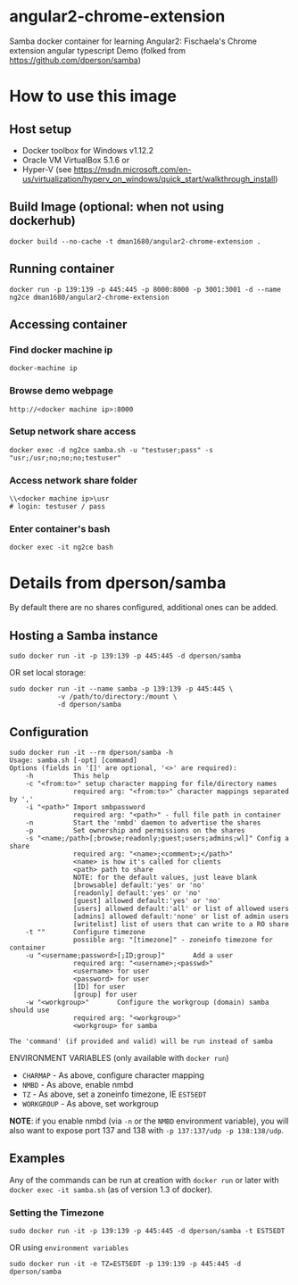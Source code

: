 # angular2-chrome-extension

Samba docker container for learning Angular2:  Fischaela's Chrome extension angular typescript Demo
(folked from https://github.com/dperson/samba)

# How to use this image

## Host setup
- Docker toolbox for Windows v1.12.2
- Oracle VM VirtualBox 5.1.6 
or 
- Hyper-V (see https://msdn.microsoft.com/en-us/virtualization/hyperv_on_windows/quick_start/walkthrough_install)

## Build Image (optional: when not using dockerhub)

    docker build --no-cache -t dman1680/angular2-chrome-extension .

## Running container

    docker run -p 139:139 -p 445:445 -p 8000:8000 -p 3001:3001 -d --name ng2ce dman1680/angular2-chrome-extension
        
## Accessing container
### Find docker machine ip

    docker-machine ip

### Browse demo webpage
    
    http://<docker machine ip>:8000

### Setup network share access

    docker exec -d ng2ce samba.sh -u "testuser;pass" -s "usr;/usr;no;no;no;testuser"

### Access network share folder
    
    \\<docker machine ip>\usr
    # login: testuser / pass

### Enter container's bash
    
    docker exec -it ng2ce bash

# Details from dperson/samba

By default there are no shares configured, additional ones can be added.

## Hosting a Samba instance

    sudo docker run -it -p 139:139 -p 445:445 -d dperson/samba

OR set local storage:

    sudo docker run -it --name samba -p 139:139 -p 445:445 \
                -v /path/to/directory:/mount \
                -d dperson/samba

## Configuration

    sudo docker run -it --rm dperson/samba -h
    Usage: samba.sh [-opt] [command]
    Options (fields in '[]' are optional, '<>' are required):
        -h          This help
        -c "<from:to>" setup character mapping for file/directory names
                    required arg: "<from:to>" character mappings separated by ','
        -i "<path>" Import smbpassword
                    required arg: "<path>" - full file path in container
        -n          Start the 'nmbd' daemon to advertise the shares
        -p          Set ownership and permissions on the shares
        -s "<name;/path>[;browse;readonly;guest;users;admins;wl]" Config a share
                    required arg: "<name>;<comment>;</path>"
                    <name> is how it's called for clients
                    <path> path to share
                    NOTE: for the default values, just leave blank
                    [browsable] default:'yes' or 'no'
                    [readonly] default:'yes' or 'no'
                    [guest] allowed default:'yes' or 'no'
                    [users] allowed default:'all' or list of allowed users
                    [admins] allowed default:'none' or list of admin users
                    [writelist] list of users that can write to a RO share
        -t ""       Configure timezone
                    possible arg: "[timezone]" - zoneinfo timezone for container
        -u "<username;password>[;ID;group]"       Add a user
                    required arg: "<username>;<passwd>"
                    <username> for user
                    <password> for user
                    [ID] for user
                    [group] for user
        -w "<workgroup>"       Configure the workgroup (domain) samba should use
                    required arg: "<workgroup>"
                    <workgroup> for samba

    The 'command' (if provided and valid) will be run instead of samba

ENVIRONMENT VARIABLES (only available with `docker run`)

 * `CHARMAP` - As above, configure character mapping
 * `NMBD` - As above, enable nmbd
 * `TZ` - As above, set a zoneinfo timezone, IE `EST5EDT`
 * `WORKGROUP` - As above, set workgroup

**NOTE**: if you enable nmbd (via `-n` or the `NMBD` environment variable), you
will also want to expose port 137 and 138 with `-p 137:137/udp -p 138:138/udp`.

## Examples

Any of the commands can be run at creation with `docker run` or later with
`docker exec -it samba.sh` (as of version 1.3 of docker).

### Setting the Timezone

    sudo docker run -it -p 139:139 -p 445:445 -d dperson/samba -t EST5EDT

OR using `environment variables`

    sudo docker run -it -e TZ=EST5EDT -p 139:139 -p 445:445 -d dperson/samba
